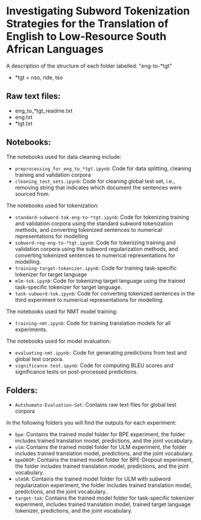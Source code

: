 # Investigating Subword Tokenization Strategies for the Translation of English to Low-Resource South African Languages

A description of the structure of each folder labelled: "eng-to-*tgt"
- *tgt = nso, nde, tso

## Raw text files:
- eng_to_*tgt_readme.txt
- eng.txt
- *tgt.txt

## Notebooks:
The notebooks used for data cleaning include:
- `preprocessing_for_eng_to_*tgt.ipynb`: Code for data splitting, cleaning training and validation corpora
- `cleaning_test_sets.ipynb`: Code for cleaning global test set, i.e., removing  string that indicates which document the sentences were sourced from.

The notebooks used for tokenization:
- `standard-subword-tok-eng-to-*tgt.ipynb`: Code for tokenizing training and validation corpora using the standard subword tokenization methods, and converting tokenized sentences to numerical representations for modelling
- `subword-reg-eng-to-*tgt.ipynb`: Code for tokenizing training and validation corpora using the subword regularization methods, and converting tokenized sentences to numerical representations for modelling.
- `training-target-tokenizer.ipynb`: Code for training task-specific tokenizer for target language
- `mlm-tok.ipynb`: Code for tokenizing target language using the trained task-specific tokenizer for target language.
- `task-subword-tok.ipynb`: Code for converting tokenized sentences in the third experiment to numerical representations for modelling.

The notebooks used for NMT model training:
- `training-nmt.ipynb`: Code for training translation models for all experiments.

The notebooks used for model evaluation:
- `evaluating-nmt.ipynb:` Code for generating predictions from test and global test corpora.
- `significance test.ipynb`: Code for computing BLEU scores and significance tests on post-processed predictions.

## Folders:
- `Autshumato-Evaluation-Set`: Contains raw text files for global test corpora

In the following folders you will find the outputs for each experiment:
- `bpe`: Contains the trained model folder for BPE experiment, the folder includes trained translation model, predictions, and the joint vocabulary.
- `ulm`: Contains the trained model folder for ULM experiment, the folder includes trained translation model, predictions, and the joint vocabulary.
- `bpeDROP`: Contains the trained model folder for BPE-Dropout experiment, the folder includes trained translation model, predictions, and the joint vocabulary..
- `ulmSR`: Contains the trained model folder for ULM with subword regularization experiment, the folder includes trained translation model, predictions, and the joint vocabulary..
- `target-tok`: Contains the trained model folder for task-specific tokenizer experiment, includes trained translation model, trained target language tokenizer, predictions, and the joint vocabulary.
